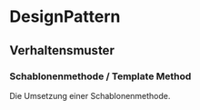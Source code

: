 # DesignPattern
## Verhaltensmuster
### Schablonenmethode / Template Method

Die Umsetzung einer Schablonenmethode.
